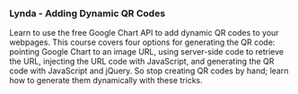 ### Lynda - Adding Dynamic QR Codes

  Learn to use the free Google Chart API to add dynamic QR codes to your webpages. This course covers four options for generating the QR code: pointing Google Chart to an image URL, using server-side code to retrieve the URL, injecting the URL code with JavaScript, and generating the QR code with JavaScript and jQuery. So stop creating QR codes by hand; learn how to generate them dynamically with these tricks.